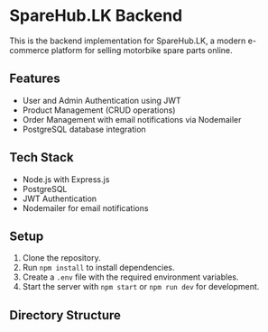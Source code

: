 # SpareHub.LK Backend

This is the backend implementation for SpareHub.LK, a modern e-commerce platform for selling motorbike spare parts online.

## Features
- User and Admin Authentication using JWT
- Product Management (CRUD operations)
- Order Management with email notifications via Nodemailer
- PostgreSQL database integration

## Tech Stack
- Node.js with Express.js
- PostgreSQL
- JWT Authentication
- Nodemailer for email notifications

## Setup
1. Clone the repository.
2. Run `npm install` to install dependencies.
3. Create a `.env` file with the required environment variables.
4. Start the server with `npm start` or `npm run dev` for development.

## Directory Structure
